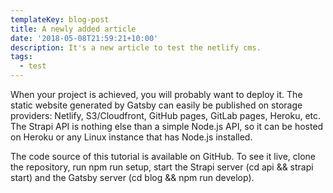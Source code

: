 ```yaml
---
templateKey: blog-post
title: A newly added article
date: '2018-05-08T21:59:21+10:00'
description: It's a new article to test the netlify cms.
tags:
  - test
---
```

When your project is achieved, you will probably want to deploy it. The static website generated by Gatsby can easily be published on storage providers: Netlify, S3/Cloudfront, GitHub pages, GitLab pages, Heroku, etc. The Strapi API is nothing else than a simple Node.js API, so it can be hosted on Heroku or any Linux instance that has Node.js installed.



The code source of this tutorial is available on GitHub. To see it live, clone the repository, run npm run setup, start the Strapi server (cd api && strapi start) and the Gatsby server (cd blog && npm run develop).
